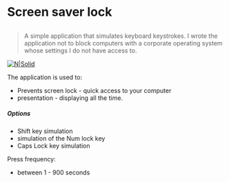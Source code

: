 ##
# Screen saver lock
##

> A simple application that simulates keyboard keystrokes.
> I wrote the application not to block computers with a corporate operating system whose settings I do not have access to. 

[![N|Solid](https://cldup.com/dTxpPi9lDf.thumb.png)](https://nodesource.com/products/nsolid)

 The application is used to:

  - Prevents screen lock - quick access to your computer
  - presentation - displaying all the time.

##### Options
- Shift key simulation
- simulation of the Num lock key
- Caps Lock key simulation

Press frequency:
- between 1 - 900 seconds